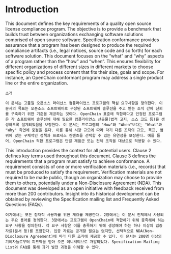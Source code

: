# Introduction 

This document defines the key requirements of a quality open source license compliance program. The objective is to provide a benchmark that builds trust between organizations exchanging software solutions comprised of open source software. Specification conformance provides assurance that a program has been designed to produce the required compliance artifacts (i.e., legal notices, source code and so forth) for each software solution. This document focuses on the “what” and “why” aspects of a program rather than the “how” and “when”. This ensures flexibility for different organizations of different sizes in different markets to choose specific policy and process content that fits their size, goals and scope. For instance, an OpenChain conformant program may address a single product line or the entire organization. 

~~~
소개

이 문서는 고품질 오픈소스 라이선스 컴플라이언스 프로그램의 핵심 요구사항을 정의한다. 이 문서의 목표는 오픈소스 소프트웨어로 구성된 소프트웨어 솔루션을 주고 받는 조직 간에 신뢰를 구축하기 위한 기준을 제공하는 것이다. OpenChain 표준에 적합하다고 인정된 프로그램은 각 소프트웨어 솔루션에 대해 필요한 컴플라이언스 산출물(법적 고지, 소스 코드 등)을 생성하도록 설계되었음을 보장한다. 이 문서는 프로그램의 "How"와 "When"보다는 "What"과  "Why" 측면에 중점을 둔다. 이를 통해 시장 규모에 따라 각기 다른 조직의 규모, 목표, 범위에 맞는 구체적인 정책과 프로세스 컨텐츠를 선택할 수 있는 유연성을 보장한다. 예를 들어, OpenChain 적합 프로그램은 단일 제품군 또는 전체 조직을 대상으로 적용할 수 있다. 
~~~

This introduction provides the context for all potential users. Clause 2 defines key terms used throughout this document. Clause 3 defines the requirements that a program must satisfy to achieve conformance. A requirement consists of one or more verification materials (i.e., records) that must be produced to satisfy the requirement. Verification materials are not required to be made public, though an organization may choose to provide them to others, potentially under a Non-Disclosure Agreement (NDA). This document was developed as an open initiative with feedback received from more than 200 contributors. Insight into its historical development can be obtained by reviewing the Specification mailing list and Frequently Asked Questions (FAQs).

~~~
여기에서는 모든 잠재적 사용자를 위한 개요를 제공한다. 2장에서는 이 문서 전체에서 사용되는 주요 용어를 정의한다. 3장에서는 프로그램이 OpenChain에 적합하기 위해 충족해야 하는 요구 사항을 정의한다. 각 요구 사항은 이를 충족하기 위해 생성해야 하는 하나 이상의 입증 자료(문서 등)를 포함한다. 입증 자료는 공개할 필요는 없지만, 선택적으로 NDA(Non-Disclosure Agreement)에 따라 다른 조직에 제공할 수 있다. 이 문서는 200명 이상의 기여자들로부터 피드백을 받아 오픈 이니셔티브로 개발되었다. Specification Mailing List와 FAQ를 통해 과거 발전 과정을 이해할 수 있다.
~~~